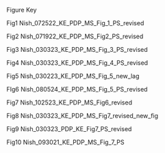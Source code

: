 Figure Key

Fig1 Nish_072522_KE_PDP_MS_Fig_1_PS_revised 

Fig2 Nish_071922_KE_PDP_MS_Fig2_PS_revised

Fig3 Nish_030323_KE_PDP_MS_Fig_3_PS_revised

Fig4 Nish_030323_KE_PDP_MS_Fig_4_PS_revised

Fig5 Nish_030223_KE_PDP_MS_Fig_5_new_lag

FIg6 Nish_080524_KE_PDP_MS_Fig_5_PS_revised

Fig7 Nish_102523_KE_PDP_MS_Fig6_revised

Fig8 Nish_030323_KE_PDP_MS_Fig7_revised_new_fig

Fig9 Nish_030323_PDP_KE_Fig7_PS_revised

Fig10 Nish_093021_KE_PDP_MS_Fig_7_PS
